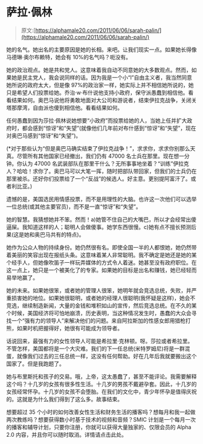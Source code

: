 # 萨拉·佩林

> 原文:[https://alphamale20.com/2011/06/06/sarah-palin/](https://alphamale20.com/2011/06/06/sarah-palin/)

她的名气。她出名的主要原因是她的长相。来吧。让我们现实一点。如果她长得像马德琳·奥尔布赖特，她会有 10%的名气吗？呃没有。

她的政治观点。她是共和党人。这意味着我自动不同意她的大多数观点。然而，如果她是民主党人，我会说同样的话。因为我是一个小“l”自由主义者，我当然同意她所说的政府太大，但是像 97%的政治家一样，她实际上并不相信她所说的，她只是希望人们投票给她。乔治·w·布什说他支持小政府，保守派愚蠢到相信他。看看结果如何。奥巴马说他将勇敢地面对大公司和游说者，结束伊拉克战争，关闭关塔那摩湾，自由派也傻到相信他。看看结果如何。

任何愚蠢到因为莎拉·佩林说她想要“小政府”而投票给她的人，当她上任并扩大政府时，都会感到“惊讶”和“失望”(就像他们几年前对布什感到“惊讶”和“失望”，现在对奥巴马感到“惊讶”和“失望”)。

(*对于那些认为“但是奥巴马确实结束了伊拉克战争！”，求求你，求求你别那么天真。尽管所有其他国家已经撤出，我们仍有 47000 名士兵在那里。现在想一分钟。你认为 47000 名武装部队在那里干什么？无所事事地坐着？“训练”伊拉克人？哈哈！求你了。奥巴马可以大笔一挥，随时把部队带回家，但我们的士兵仍在那里被杀。还好你们投票给了一个“反战”的候选人。好主意。更别提阿富汗了。或者利比亚。)

遗憾的是，美国选民用情感投票，而不是用理性的大脑。也许这一次他们可以选举一位总统(或其他主要官员)，而不是一直“惊讶”和“失望”。

她的智慧。我猜想她并不笨。然而！a)她管不住自己的大嘴巴，所以才会经常出傻逼屎。我知道这样的人；聪明人会做傻事。她学东西很慢。c)她有点不擅长预测后果(这是她和奥巴马共有的特点)。

她作为公众人物的持续身份。她仍然很有名。即使全国一半的人都恨她，她仍然带着美丽的笑容出现在报纸头条。这意味着某人非常聪明。我不确定是她还是她的某个经手人，但她像吹笛子一样玩弄媒体的方式令人着迷。她甚至没有政府职位。在这一点上，她只是一个被美化了的专家。如果她的目标是出名和赚钱，她已经轻而易举地赢了。

她的未来。如果她很笨，或者她的管理人很笨，她明年就会竞选总统，失败，并严重损害她的地位。如果她很聪明，或者她的经理人很聪明(我怀疑是这样)，她会不竞选，继续制造新闻，大量的金钱和堆积如山的宣传，然后竞选总统。在不久的某个时候，美国经济将可怕地崩溃，历史表明，当这种情况发生时，愚蠢的大众会寻找一个“强有力的领导人”来解决他们的问题。来自阿拉斯加的性感女郎用猎枪打熊，如果时机把握得好，她很有可能成为领导者。

话说回来，最强有力的女性领导人可能是希拉里·克林顿。呀。莎拉或者希拉里。不管怎样，美国都将是一个大灾难。我们的下一任总统(米特罗姆尼)将是一群混蛋，就像我们过去的三任总统一样，这没有任何帮助。好在几年后我就要搬出这个国家了。但是我跑题了。

她与布里斯托和孩子的交易。哦，上帝，这太愚蠢了，甚至不能评论。我需要解释这个吗？十几岁的女孩有很多性生活。十几岁的男孩不戴避孕套。因此，十几岁的女孩经常怀孕。十几岁的女孩不会堕胎。在我们的文化中，青少年怀孕是值得庆祝的。这就是为什么我们得到了这么多。故事结束。

想要超过 35 个小时的如何改善女性生活和财务生活的播客吗？想每月和我一起做两次教练吗？想要获得数小时基于技术的视频和音频？SMIC 计划是一个每月一次的播客和辅导计划，只要你注册，你就可以获得大量独家的、仅限会员的 Alpha 2.0 内容，并且你可以随时取消。详情请点击此处。